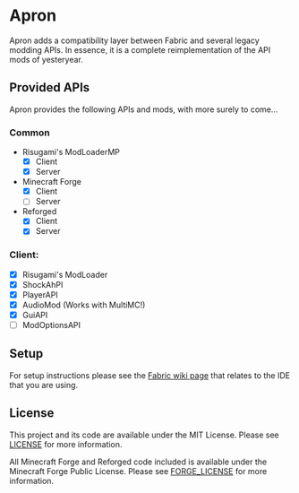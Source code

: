 # Apron

Apron adds a compatibility layer between Fabric and several legacy modding APIs.
In essence, it is a complete reimplementation of the API mods of yesteryear.

## Provided APIs

Apron provides the following APIs and mods, with more surely to come...

### Common

- Risugami's ModLoaderMP
  - [x] Client
  - [x] Server
- Minecraft Forge
  - [x] Client
  - [ ] Server
- Reforged
  - [x] Client
  - [x] Server

### Client:

- [x] Risugami's ModLoader
- [x] ShockAhPI
- [x] PlayerAPI
- [x] AudioMod (Works with MultiMC!)
- [x] GuiAPI
- [ ] ModOptionsAPI

## Setup

For setup instructions please see the [Fabric wiki page] that relates to the IDE that you are using.

## License

This project and its code are available under the MIT License.
Please see [LICENSE](./LICENSE "The MIT License") for more information.

All Minecraft Forge and Reforged code included is available under the Minecraft Forge Public License.
Please see [FORGE_LICENSE](./FORGE_LICENSE "The Minecraft Forge Public License") for more information.

[Fabric wiki page]:https://fabricmc.net/wiki/tutorial:setup "Fabric Wiki: Setup Development Workspace"
